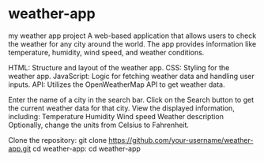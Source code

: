 # weather-app
my weather app project
A web-based application that allows users to check the weather for any city around the world. The app provides information like temperature, humidity, wind speed, and weather conditions.

HTML: Structure and layout of the weather app.
CSS: Styling for the weather app.
JavaScript: Logic for fetching weather data and handling user inputs.
API: Utilizes the OpenWeatherMap API to get weather data.

Enter the name of a city in the search bar.
Click on the Search button to get the current weather data for that city.
View the displayed information, including:
Temperature
Humidity
Wind speed
Weather description
Optionally, change the units from Celsius to Fahrenheit.


Clone the repository:
       git clone https://github.com/your-username/weather-app.git
cd weather-app:
       cd weather-app

